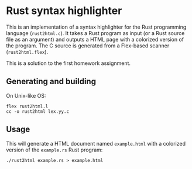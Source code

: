 # Rust syntax highlighter

This is an implementation of a syntax highlighter for the Rust programming language (`rust2html.c`).  It takes a Rust program as input (or a Rust source file as an argument) and outputs a HTML page with a colorized version of the program.  The C source is generated from a Flex-based scanner (`rust2html.flex`).

This is a solution to the first homework assignment.

## Generating and building

On Unix-like OS:

    flex rust2html.l
    cc -o rust2html lex.yy.c

## Usage

This will generate a HTML document named `example.html` with a colorized version of the `example.rs` Rust program:

    ./rust2html example.rs > example.html
